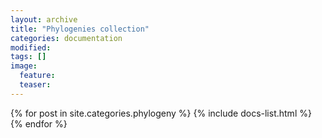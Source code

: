 ```yaml
---
layout: archive
title: "Phylogenies collection"
categories: documentation
modified:
tags: []
image:
  feature:
  teaser:
---
```


<div class="tiles">
{% for post in site.categories.phylogeny %}
  {% include docs-list.html %}
{% endfor %}
</div><!-- /.tiles -->

